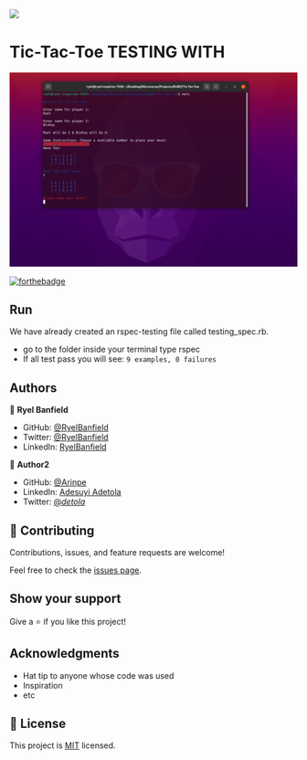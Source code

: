 ![](https://img.shields.io/badge/Microverse-blueviolet)

# Tic-Tac-Toe TESTING WITH

![screenshot](./Screenshot.png)

[![forthebadge](https://forthebadge.com/images/badges/made-with-ruby.svg)](https://forthebadge.com)

## Run
We have already created an rspec-testing file called testing_spec.rb.
- go to the folder inside your terminal type rspec
- If all test pass you will see:
 `9 examples, 0 failures`

## Authors

👤 **Ryel Banfield**

- GitHub: [@RyelBanfield](https://github.com/RyelBanfield)
- Twitter: [@RyelBanfield](https://twitter.com/RyelBanfield)
- LinkedIn: [RyelBanfield](https://www.linkedin.com/in/ryel-banfield/)

👤 **Author2**

- GitHub: [@Arinpe](https://github.com/Arinpe)
- LinkedIn: [Adesuyi Adetola](https://www.linkedin.com/in/adesuyi-adetola-7b4451111/)
- Twitter: [@_detola_](https://twitter.com/_detola_)

## 🤝 Contributing

Contributions, issues, and feature requests are welcome!

Feel free to check the [issues page](issues/).

## Show your support

Give a ⭐️ if you like this project!

## Acknowledgments

- Hat tip to anyone whose code was used
- Inspiration
- etc

## 📝 License

This project is [MIT](LICENSE) licensed.
